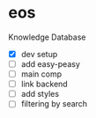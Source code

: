 # eos
Knowledge Database

- [x] dev setup
- [ ] add easy-peasy
- [ ] main comp
- [ ] link backend
- [ ] add styles
- [ ] filtering by search
